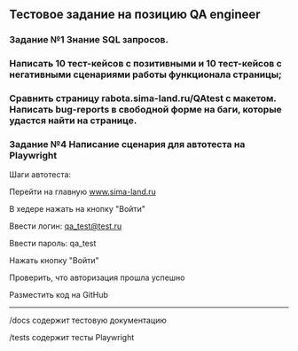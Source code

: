 ## Тестовое задание на позицию QA engineer

### Задание №1 Знание SQL запросов.

### Написать 10 тест-кейсов с позитивными и 10 тест-кейсов с негативными сценариями работы функционала страницы;

### Сравнить страницу rabota.sima-land.ru/QAtest с макетом. Написать bug-reports в свободной форме на баги, которые удастся найти на странице.

### Задание №4 Написание сценария для автотеста на Playwright

Шаги автотеста:

Перейти на главную www.sima-land.ru

В хедере нажать на кнопку "Войти"

Ввести логин: qa_test@test.ru

Ввести пароль: qa_test

Нажать кнопку "Войти"

Проверить, что авторизация прошла успешно

Разместить код на GitHub

---

/docs содержит тестовую документацию

/tests содержит тесты Playwright
